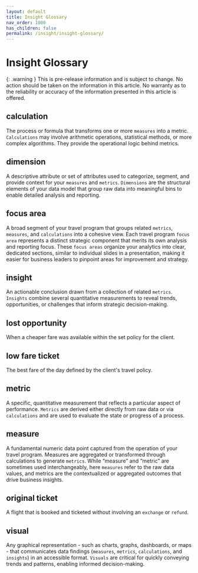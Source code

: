 ```yaml
---
layout: default
title: Insight Glossary
nav_order: 1000
has_children: false
permalink: /insight/insight-glossary/
---
```


# Insight Glossary

{: .warning } This is pre-release information and is subject to change. No action should be taken on the information in this article. No warranty as to the reliability or accuracy of the information presented in this article is offered.

## calculation 
The process or formula that transforms one or more `measures` into a metric. `Calculations` may involve arithmetic operations, statistical methods, or more complex algorithms. They provide the operational logic behind metrics.  

## dimension 
A descriptive attribute or set of attributes used to categorize, segment, and provide context for your `measures` and `metrics`. `Dimensions` are the structural elements of your data model that group raw data into meaningful bins to enable detailed analysis and reporting.

## focus area
A broad segment of your travel program that groups related `metrics`, `measures`, and `calculations` into a cohesive view. Each travel program `focus area` represents a distinct strategic component that merits its own analysis and reporting focus. These `focus areas` organize your analytics into clear, dedicated sections, similar to individual slides in a presentation, making it easier for business leaders to pinpoint areas for improvement and strategy.

## insight 
An actionable conclusion drawn from a collection of related `metrics`. `Insights` combine several quantitative measurements to reveal trends, opportunities, or challenges that inform strategic decision-making.

## lost opportunity

When a cheaper fare was available within the set policy for the client.

## low fare ticket

The best fare of the day defined by the client's travel policy.

## metric 
A specific, quantitative measurement that reflects a particular aspect of performance. `Metrics` are derived either directly from raw data or via `calculations` and are used to evaluate the state or progress of a process.  

## measure 
A fundamental numeric data point captured from the operation of your travel program. Measures are aggregated or transformed through calculations to generate `metrics`. While “measure” and “metric” are sometimes used interchangeably, here `measures` refer to the raw data values, and metrics are the contextualized or aggregated outcomes that drive business insights.

## original ticket

A flight that is booked and ticketed without involving an `exchange` or `refund`.

## visual 
Any graphical representation - such as charts, graphs, dashboards, or maps - that communicates data findings (`measures`, `metrics`, `calculations`, and `insights`) in an accessible format. `Visuals` are critical for quickly conveying trends and patterns, enabling informed decision-making.  
